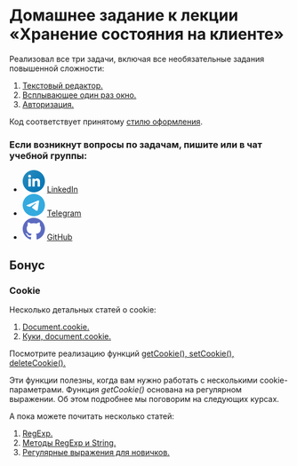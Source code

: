 # Домашнее задание к лекции «Хранение состояния на клиенте»

Реализовал все три задачи, включая все необязательные задания повышенной сложности: 

1. [Текстовый редактор.](./text-editor)
2. [Всплывающее один раз окно.](./popup)
3. [Авторизация.](./auth)

Код соответствует принятому [стилю оформления](../codestyle).  

### Если возникнут вопросы по задачам, пишите или в чат учебной группы:
- ![LinkedIn](../assets/svg/linkedin-icon.svg) [LinkedIn](https://www.linkedin.com/in/dm-morozov/)
- ![Telegram](../assets/svg/telegram.svg) [Telegram](https://t.me/dem2014)
- ![GitHub](../assets/svg/github-icon.svg) [GitHub](https://github.com/dm-morozov/)


## Бонус

### Cookie

Несколько детальных статей о cookie:

1. [Document.cookie.](https://developer.mozilla.org/en-US/docs/Web/API/Document/cookie)
2. [Куки, document.cookie.](https://learn.javascript.ru/cookie)

Посмотрите реализацию функций
[getCookie(), setCookie(), deleteCookie().](https://gist.github.com/akaramires/7577298)

Эти функции полезны, когда вам нужно работать с несколькими
cookie-параметрами. Функция *getCookie()* основана на регулярном выражении. Об этом подробнее мы поговорим на следующих курсах.

А пока можете почитать несколько статей:

1. [RegExp.](https://developer.mozilla.org/ru/docs/Web/JavaScript/Reference/Global_Objects/RegExp)
2. [Методы RegExp и String.](https://learn.javascript.ru/regexp-methods)
3. [Регулярные выражения для новичков.](https://tproger.ru/articles/regexp-for-beginners/)
